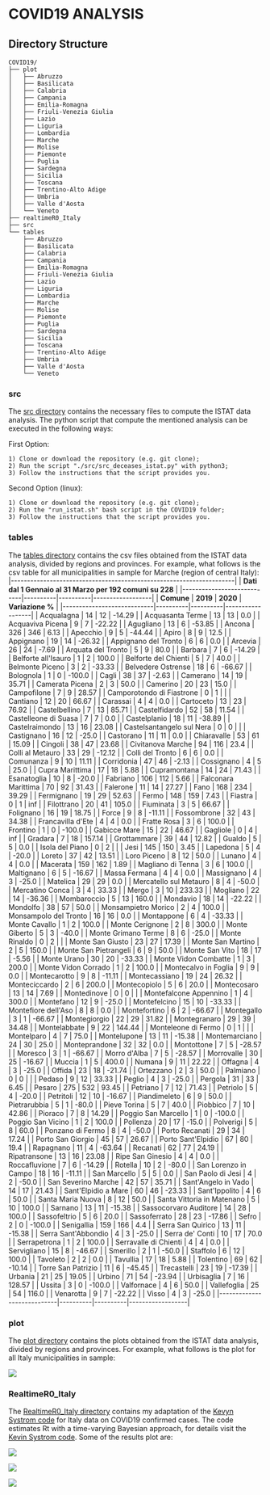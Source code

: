 # COVID19 ANALYSIS

## Directory Structure
```.
COVID19/
├── plot
│   ├── Abruzzo
│   ├── Basilicata
│   ├── Calabria
│   ├── Campania
│   ├── Emilia-Romagna
│   ├── Friuli-Venezia Giulia
│   ├── Lazio
│   ├── Liguria
│   ├── Lombardia
│   ├── Marche
│   ├── Molise
│   ├── Piemonte
│   ├── Puglia
│   ├── Sardegna
│   ├── Sicilia
│   ├── Toscana
│   ├── Trentino-Alto Adige
│   ├── Umbria
│   ├── Valle d'Aosta
│   └── Veneto
├── realtimeR0_Italy
├── src
└── tables
    ├── Abruzzo
    ├── Basilicata
    ├── Calabria
    ├── Campania
    ├── Emilia-Romagna
    ├── Friuli-Venezia Giulia
    ├── Lazio
    ├── Liguria
    ├── Lombardia
    ├── Marche
    ├── Molise
    ├── Piemonte
    ├── Puglia
    ├── Sardegna
    ├── Sicilia
    ├── Toscana
    ├── Trentino-Alto Adige
    ├── Umbria
    ├── Valle d'Aosta
    └── Veneto
```
### src 
The [src directory](./src) contains the necessary files to compute the ISTAT data analysis. The python script that compute the mentioned analysis can be executed in the following ways:

First Option:

	1) Clone or download the repository (e.g. git clone);
	2) Run the script "./src/src_deceases_istat.py" with python3;
    3) Follow the instructions that the script provides you.

Second Option (linux):

	1) Clone or download the repository (e.g. git clone);
	2) Run the "run_istat.sh" bash script in the COVID19 folder;
    3) Follow the instructions that the script provides you.

### tables
The [tables directory](./tables) contains the csv files obtained from the ISTAT data analysis, divided by regions and provinces. For example, what follows is the csv table for all municipalities in sample for Marche (region of central Italy):
|---------------------------------------------------------------------|
|     **Dati dal 1 Gennaio al 31 Marzo per 192 comuni su 228**	      |
|----------------------------|----------|----------|------------------|
| **Comune**                 | **2019** | **2020** | **Variazione %** |
|----------------------------|----------|----------|------------------|
| Acqualagna                 | 14       | 12       | \-14\.29         |
| Acquasanta Terme           | 13       | 13       | 0\.0             |
| Acquaviva Picena           | 9        | 7        | \-22\.22         |
| Agugliano                  | 13       | 6        | \-53\.85         |
| Ancona                     | 326      | 346      | 6\.13            |
| Apecchio                   | 9        | 5        | \-44\.44         |
| Apiro                      | 8        | 9        | 12\.5            |
| Appignano                  | 19       | 14       | \-26\.32         |
| Appignano del Tronto       | 6        | 6        | 0\.0             |
| Arcevia                    | 26       | 24       | \-7\.69          |
| Arquata del Tronto         | 5        | 9        | 80\.0            |
| Barbara                    | 7        | 6        | \-14\.29         |
| Belforte all'Isauro        | 1        | 2        | 100\.0           |
| Belforte del Chienti       | 5        | 7        | 40\.0            |
| Belmonte Piceno            | 3        | 2        | \-33\.33         |
| Belvedere Ostrense         | 18       | 6        | \-66\.67         |
| Bolognola                  | 1        | 0        | \-100\.0         |
| Cagli                      | 38       | 37       | \-2\.63          |
| Camerano                   | 14       | 19       | 35\.71           |
| Camerata Picena            | 2        | 3        | 50\.0            |
| Camerino                   | 20       | 23       | 15\.0            |
| Campofilone                | 7        | 9        | 28\.57           |
| Camporotondo di Fiastrone  | 0        | 1        |                  |
| Cantiano                   | 12       | 20       | 66\.67           |
| Carassai                   | 4        | 4        | 0\.0             |
| Cartoceto                  | 13       | 23       | 76\.92           |
| Castelbellino              | 7        | 13       | 85\.71           |
| Castelfidardo              | 52       | 58       | 11\.54           |
| Castelleone di Suasa       | 7        | 7        | 0\.0             |
| Castelplanio               | 18       | 11       | \-38\.89         |
| Castelraimondo             | 13       | 16       | 23\.08           |
| Castelsantangelo sul Nera  | 0        | 0        |                  |
| Castignano                 | 16       | 12       | \-25\.0          |
| Castorano                  | 11       | 11       | 0\.0             |
| Chiaravalle                | 53       | 61       | 15\.09           |
| Cingoli                    | 38       | 47       | 23\.68           |
| Civitanova Marche          | 94       | 116      | 23\.4            |
| Colli al Metauro           | 33       | 29       | \-12\.12         |
| Colli del Tronto           | 6        | 6        | 0\.0             |
| Comunanza                  | 9        | 10       | 11\.11           |
| Corridonia                 | 47       | 46       | \-2\.13          |
| Cossignano                 | 4        | 5        | 25\.0            |
| Cupra Marittima            | 17       | 18       | 5\.88            |
| Cupramontana               | 14       | 24       | 71\.43           |
| Esanatoglia                | 10       | 8        | \-20\.0          |
| Fabriano                   | 106      | 112      | 5\.66            |
| Falconara Marittima        | 70       | 92       | 31\.43           |
| Falerone                   | 11       | 14       | 27\.27           |
| Fano                       | 168      | 234      | 39\.29           |
| Fermignano                 | 19       | 29       | 52\.63           |
| Fermo                      | 148      | 159      | 7\.43            |
| Fiastra                    | 0        | 1        | inf              |
| Filottrano                 | 20       | 41       | 105\.0           |
| Fiuminata                  | 3        | 5        | 66\.67           |
| Folignano                  | 16       | 19       | 18\.75           |
| Force                      | 9        | 8        | \-11\.11         |
| Fossombrone                | 32       | 43       | 34\.38           |
| Francavilla d'Ete          | 4        | 4        | 0\.0             |
| Fratte Rosa                | 3        | 6        | 100\.0           |
| Frontino                   | 1        | 0        | \-100\.0         |
| Gabicce Mare               | 15       | 22       | 46\.67           |
| Gagliole                   | 0        | 4        | inf              |
| Gradara                    | 7        | 18       | 157\.14          |
| Grottammare                | 39       | 44       | 12\.82           |
| Gualdo                     | 5        | 5        | 0\.0             |
| Isola del Piano            | 0        | 2        |                  |
| Jesi                       | 145      | 150      | 3\.45            |
| Lapedona                   | 5        | 4        | \-20\.0          |
| Loreto                     | 37       | 42       | 13\.51           |
| Loro Piceno                | 8        | 12       | 50\.0            |
| Lunano                     | 4        | 4        | 0\.0             |
| Macerata                   | 159      | 162      | 1\.89            |
| Magliano di Tenna          | 3        | 6        | 100\.0           |
| Maltignano                 | 6        | 5        | \-16\.67         |
| Massa Fermana              | 4        | 4        | 0\.0             |
| Massignano                 | 4        | 3        | \-25\.0          |
| Matelica                   | 29       | 29       | 0\.0             |
| Mercatello sul Metauro     | 8        | 4        | \-50\.0          |
| Mercatino Conca            | 3        | 4        | 33\.33           |
| Mergo                      | 3        | 10       | 233\.33          |
| Mogliano                   | 22       | 14       | \-36\.36         |
| Mombaroccio                | 5        | 13       | 160\.0           |
| Mondavio                   | 18       | 14       | \-22\.22         |
| Mondolfo                   | 38       | 57       | 50\.0            |
| Monsampietro Morico        | 2        | 4        | 100\.0           |
| Monsampolo del Tronto      | 16       | 16       | 0\.0             |
| Montappone                 | 6        | 4        | \-33\.33         |
| Monte Cavallo              | 1        | 2        | 100\.0           |
| Monte Cerignone            | 2        | 8        | 300\.0           |
| Monte Giberto              | 5        | 3        | \-40\.0          |
| Monte Grimano Terme        | 8        | 6        | \-25\.0          |
| Monte Rinaldo              | 0        | 2        |                  |
| Monte San Giusto           | 23       | 27       | 17\.39           |
| Monte San Martino          | 2        | 5        | 150\.0           |
| Monte San Pietrangeli      | 6        | 9        | 50\.0            |
| Monte San Vito             | 18       | 17       | \-5\.56          |
| Monte Urano                | 30       | 20       | \-33\.33         |
| Monte Vidon Combatte       | 1        | 3        | 200\.0           |
| Monte Vidon Corrado        | 1        | 2        | 100\.0           |
| Montecalvo in Foglia       | 9        | 9        | 0\.0             |
| Montecarotto               | 9        | 8        | \-11\.11         |
| Montecassiano              | 19       | 24       | 26\.32           |
| Monteciccardo              | 2        | 6        | 200\.0           |
| Montecopiolo               | 5        | 6        | 20\.0            |
| Montecosaro                | 13       | 14       | 7\.69            |
| Montedinove                | 0        | 0        |                  |
| Montefalcone Appennino     | 1        | 4        | 300\.0           |
| Montefano                  | 12       | 9        | \-25\.0          |
| Montefelcino               | 15       | 10       | \-33\.33         |
| Montefiore dell'Aso        | 8        | 8        | 0\.0             |
| Montefortino               | 6        | 2        | \-66\.67         |
| Montegallo                 | 3        | 1        | \-66\.67         |
| Montegiorgio               | 22       | 29       | 31\.82           |
| Montegranaro               | 29       | 39       | 34\.48           |
| Montelabbate               | 9        | 22       | 144\.44          |
| Monteleone di Fermo        | 0        | 1        |                  |
| Montelparo                 | 4        | 7        | 75\.0            |
| Montelupone                | 13       | 11       | \-15\.38         |
| Montemarciano              | 24       | 30       | 25\.0            |
| Monteprandone              | 32       | 32       | 0\.0             |
| Montottone                 | 7        | 5        | \-28\.57         |
| Moresco                    | 3        | 1        | \-66\.67         |
| Morro d'Alba               | 7        | 5        | \-28\.57         |
| Morrovalle                 | 30       | 25       | \-16\.67         |
| Muccia                     | 1        | 5        | 400\.0           |
| Numana                     | 9        | 11       | 22\.22           |
| Offagna                    | 4        | 3        | \-25\.0          |
| Offida                     | 23       | 18       | \-21\.74         |
| Ortezzano                  | 2        | 3        | 50\.0            |
| Palmiano                   | 0        | 0        |                  |
| Pedaso                     | 9        | 12       | 33\.33           |
| Peglio                     | 4        | 3        | \-25\.0          |
| Pergola                    | 31       | 33       | 6\.45            |
| Pesaro                     | 275      | 532      | 93\.45           |
| Petriano                   | 7        | 12       | 71\.43           |
| Petriolo                   | 5        | 4        | \-20\.0          |
| Petritoli                  | 12       | 10       | \-16\.67         |
| Piandimeleto               | 6        | 9        | 50\.0            |
| Pietrarubbia               | 5        | 1        | \-80\.0          |
| Pieve Torina               | 5        | 7        | 40\.0            |
| Piobbico                   | 7        | 10       | 42\.86           |
| Pioraco                    | 7        | 8        | 14\.29           |
| Poggio San Marcello        | 1        | 0        | \-100\.0         |
| Poggio San Vicino          | 1        | 2        | 100\.0           |
| Pollenza                   | 20       | 17       | \-15\.0          |
| Polverigi                  | 5        | 8        | 60\.0            |
| Ponzano di Fermo           | 8        | 4        | \-50\.0          |
| Porto Recanati             | 29       | 34       | 17\.24           |
| Porto San Giorgio          | 45       | 57       | 26\.67           |
| Porto Sant'Elpidio         | 67       | 80       | 19\.4            |
| Rapagnano                  | 11       | 4        | \-63\.64         |
| Recanati                   | 62       | 77       | 24\.19           |
| Ripatransone               | 13       | 16       | 23\.08           |
| Ripe San Ginesio           | 4        | 4        | 0\.0             |
| Roccafluvione              | 7        | 6        | \-14\.29         |
| Rotella                    | 10       | 2        | \-80\.0          |
| San Lorenzo in Campo       | 18       | 16       | \-11\.11         |
| San Marcello               | 5        | 5        | 0\.0             |
| San Paolo di Jesi          | 4        | 2        | \-50\.0          |
| San Severino Marche        | 42       | 57       | 35\.71           |
| Sant'Angelo in Vado        | 14       | 17       | 21\.43           |
| Sant'Elpidio a Mare        | 60       | 46       | \-23\.33         |
| Sant'Ippolito              | 4        | 6        | 50\.0            |
| Santa Maria Nuova          | 8        | 12       | 50\.0            |
| Santa Vittoria in Matenano | 5        | 10       | 100\.0           |
| Sarnano                    | 13       | 11       | \-15\.38         |
| Sassocorvaro Auditore      | 14       | 28       | 100\.0           |
| Sassofeltrio               | 5        | 6        | 20\.0            |
| Sassoferrato               | 28       | 23       | \-17\.86         |
| Sefro                      | 2        | 0        | \-100\.0         |
| Senigallia                 | 159      | 166      | 4\.4             |
| Serra San Quirico          | 13       | 11       | \-15\.38         |
| Serra Sant'Abbondio        | 4        | 3        | \-25\.0          |
| Serra de' Conti            | 10       | 17       | 70\.0            |
| Serrapetrona               | 1        | 2        | 100\.0           |
| Serravalle di Chienti      | 4        | 4        | 0\.0             |
| Servigliano                | 15       | 8        | \-46\.67         |
| Smerillo                   | 2        | 1        | \-50\.0          |
| Staffolo                   | 6        | 12       | 100\.0           |
| Tavoleto                   | 2        | 2        | 0\.0             |
| Tavullia                   | 17       | 18       | 5\.88            |
| Tolentino                  | 69       | 62       | \-10\.14         |
| Torre San Patrizio         | 11       | 6        | \-45\.45         |
| Trecastelli                | 23       | 19       | \-17\.39         |
| Urbania                    | 21       | 25       | 19\.05           |
| Urbino                     | 71       | 54       | \-23\.94         |
| Urbisaglia                 | 7        | 16       | 128\.57          |
| Ussita                     | 3        | 0        | \-100\.0         |
| Valfornace                 | 4        | 6        | 50\.0            |
| Vallefoglia                | 25       | 54       | 116\.0           |
| Venarotta                  | 9        | 7        | \-22\.22         |
| Visso                      | 4        | 3        | \-25\.0          |
|----------------------------|----------|----------|------------------|
 

### plot
The [plot directory](./plot) contains the plots obtained from the ISTAT data analysis, divided by regions and provinces. For example, what follows is the plot for all Italy municipalities in sample:

![](./plot/covid_italy.png)

### RealtimeR0_Italy
The [RealtimeR0_Italy directory](./RealtimeR0_Italy) contains my adaptation of the [Kevyn Systrom code](https://github.com/k-sys/covid-19/blob/master/Realtime%20R0.ipynb) for Italy data on COVID19 confirmed cases. The code estimates Rt with a time-varying Bayesian approach, for details visit the [Kevin Systrom code](https://github.com/k-sys/covid-19/blob/master/Realtime%20R0.ipynb). Some of the results plot are:

![](./RealtimeR0_Italy/Italy_smoothed.png)

![](./RealtimeR0_Italy/rt_Italy.png)

![](./RealtimeR0_Italy/likely_under_control_Italy.png)


